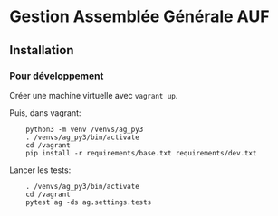 # Gestion Assemblée Générale AUF

## Installation


### Pour développement

Créer une machine virtuelle avec `vagrant up`.

Puis, dans vagrant:

```shell script
    python3 -m venv /venvs/ag_py3
    . /venvs/ag_py3/bin/activate
    cd /vagrant
    pip install -r requirements/base.txt requirements/dev.txt
```

Lancer les tests:
```shell script
    . /venvs/ag_py3/bin/activate
    cd /vagrant
    pytest ag -ds ag.settings.tests
```
